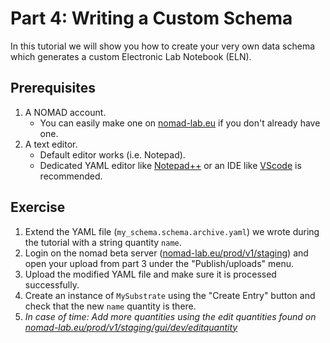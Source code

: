 # Part 4: Writing a Custom Schema

In this tutorial we will show you how to create your very own data schema which generates
a custom Electronic Lab Notebook (ELN).

## Prerequisites
1. A NOMAD account.
    - You can easily make one on 
    [nomad-lab.eu](https://nomad-lab.eu/fairdi/keycloak/auth/realms/fairdi_nomad_prod/login-actions/registration?client_id=nomad_public&tab_id=X58B5qImrj8) 
    if you don't already have one.
2. A text editor.
    - Default editor works (i.e. Notepad).
    - Dedicated YAML editor like [Notepad++](https://notepad-plus-plus.org/) or an IDE 
    like [VScode](https://code.visualstudio.com/) is recommended.

## Exercise

1. Extend the YAML file (`my_schema.schema.archive.yaml`) we wrote during the tutorial 
with a string quantity `name`.
2. Login on the nomad beta server
([nomad-lab.eu/prod/v1/staging](https://nomad-lab.eu/prod/v1/staging/gui/about/information)) 
and open your upload from part 3 under the "Publish/uploads" menu.
3. Upload the modified YAML file and make sure it is processed successfully.
4. Create an instance of `MySubstrate` using the "Create Entry" button and check that the 
new `name` quantity is there.
5. *In case of time: Add more quantities using the edit quantities found on 
[nomad-lab.eu/prod/v1/staging/gui/dev/editquantity](https://nomad-lab.eu/prod/v1/staging/gui/dev/editquantity)*
